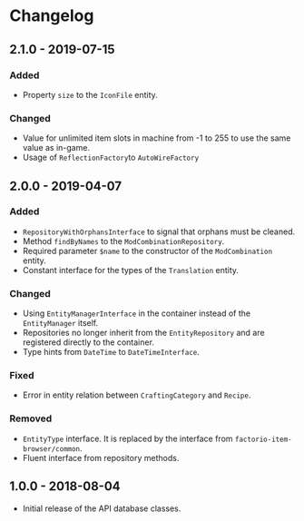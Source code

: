 # Changelog

## 2.1.0 - 2019-07-15

### Added

- Property `size` to the `IconFile` entity. 

### Changed

- Value for unlimited item slots in machine from -1 to 255 to use the same value as in-game.
- Usage of `ReflectionFactory`to `AutoWireFactory`

## 2.0.0 - 2019-04-07

### Added

- `RepositoryWithOrphansInterface` to signal that orphans must be cleaned.
- Method `findByNames` to the `ModCombinationRepository`.
- Required parameter `$name` to the constructor of the `ModCombination` entity.
- Constant interface for the types of the `Translation` entity. 

### Changed

- Using `EntityManagerInterface` in the container instead of the `EntityManager` itself.
- Repositories no longer inherit from the `EntityRepository` and are registered directly to the container.
- Type hints from `DateTime` to `DateTimeInterface`.

### Fixed

- Error in entity relation between `CraftingCategory` and `Recipe`.

### Removed

- `EntityType` interface. It is replaced by the interface from `factorio-item-browser/common`.
- Fluent interface from repository methods.

## 1.0.0 - 2018-08-04

- Initial release of the API database classes.
